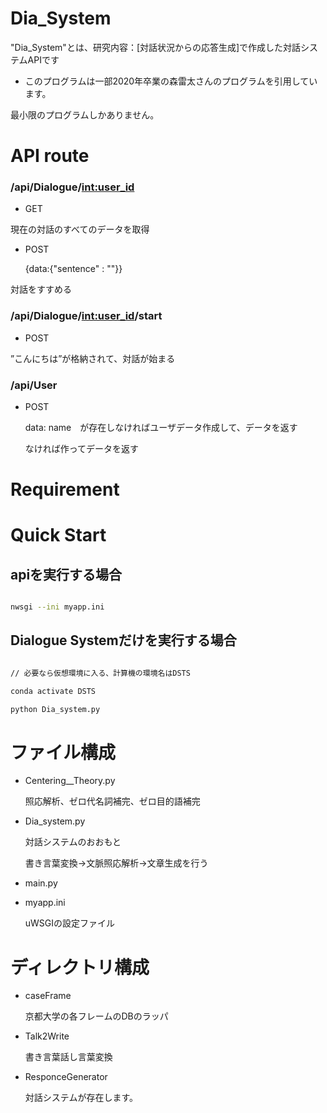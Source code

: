 # Dia_System

"Dia_System"とは、研究内容：[対話状況からの応答生成]で作成した対話システムAPIです
* このプログラムは一部2020年卒業の森雷太さんのプログラムを引用しています。

最小限のプログラムしかありません。

# API route

### /api/Dialogue/<int:user_id>
- GET

現在の対話のすべてのデータを取得

- POST

	{data:{"sentence" : ""}}

対話をすすめる

### /api/Dialogue/<int:user_id>/start
- POST

”こんにちは”が格納されて、対話が始まる

### /api/User
- POST

	data: name　が存在しなければユーザデータ作成して、データを返す

	なければ作ってデータを返す

# Requirement


# Quick Start
## apiを実行する場合

```bash

nwsgi --ini myapp.ini

```
## Dialogue Systemだけを実行する場合
```bash

// 必要なら仮想環境に入る、計算機の環境名はDSTS

conda activate DSTS

python Dia_system.py

```
# ファイル構成

* Centering__Theory.py

	照応解析、ゼロ代名詞補完、ゼロ目的語補完

* Dia_system.py

	対話システムのおおもと

	書き言葉変換→文脈照応解析→文章生成を行う

* main.py

* myapp.ini

	uWSGIの設定ファイル

# ディレクトリ構成

* caseFrame

	京都大学の各フレームのDBのラッパ

* Talk2Write

	書き言葉話し言葉変換

* ResponceGenerator

	対話システムが存在します。
